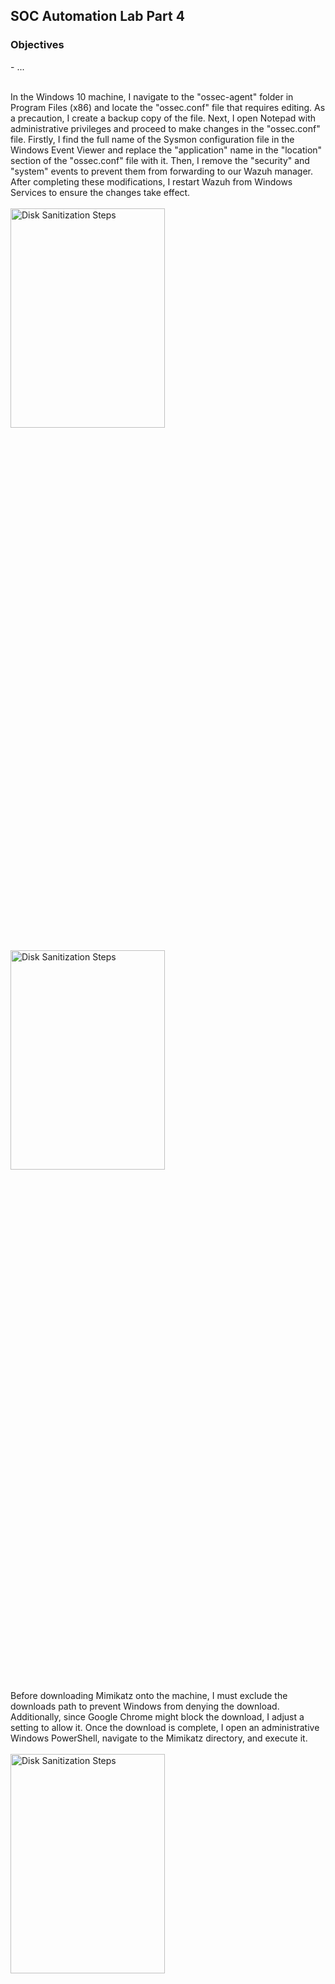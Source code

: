 <h2>SOC Automation Lab Part 4</h2>

<h3>Objectives</h3>
- ... 
<br />
<br />

In the Windows 10 machine, I navigate to the "ossec-agent" folder in Program Files (x86) and locate the "ossec.conf" file that requires editing. As a precaution, I create a backup copy of the file. Next, I open Notepad with administrative privileges and proceed to make changes in the "ossec.conf" file. Firstly, I find the full name of the Sysmon configuration file in the Windows Event Viewer and replace the "application" name in the "location" section of the "ossec.conf" file with it. Then, I remove the "security" and "system" events to prevent them from forwarding to our Wazuh manager. After completing these modifications, I restart Wazuh from Windows Services to ensure the changes take effect.
<br />
<br />
<img src="https://github.com/Yagoobz/SOCAutomationLabPart4/assets/145611184/501a5f67-f214-46b3-afb3-18773cbea606" height="30%" width="70%" alt="Disk Sanitization Steps"/>
<br />
<br />
<img src="https://github.com/Yagoobz/SOCAutomationLabPart4/assets/145611184/b1072f53-b18d-4881-89cc-be5befc6ada6" height="30%" width="70%" alt="Disk Sanitization Steps"/>

Before downloading Mimikatz onto the machine, I must exclude the downloads path to prevent Windows from denying the download. Additionally, since Google Chrome might block the download, I adjust a setting to allow it. Once the download is complete, I open an administrative Windows PowerShell, navigate to the Mimikatz directory, and execute it.
<br />
<br />
<img src="https://github.com/Yagoobz/SOCAutomationLabPart4/assets/145611184/0c616ea7-5165-4815-93b9-3c3960c22ecb" height="30%" width="70%" alt="Disk Sanitization Steps"/>

Before checking the Wazuh dashboard, I make adjustments in the "ossec.conf" file. Using "nano," I modify the "logall" and "logall_json" settings from "no" to "yes," then restart the Wazuh manager. This action initiates the archiving of all logs into a file named "archives," which will be located in "/var/ossec/logs/archives/." To enable Wazuh to ingest these logs, I update the configuration in Filebeat by editing the "filebeat.yml" file with "nano /etc/filebeat/filebeat.yml." Within this file, I set "archives enabled" to true and restart the Filebeat service.
<br />
<br />
<img src="https://github.com/Yagoobz/SOCAutomationLabPart4/assets/145611184/d53af3e0-f197-44ce-ba57-9381b7fb31f7" height="30%" width="70%" alt="Disk Sanitization Steps"/>
<br />
<br />
<img src="https://github.com/Yagoobz/SOCAutomationLabPart4/assets/145611184/06ed39f1-d502-4632-8f16-55b001b46dc1" height="30%" width="70%" alt="Disk Sanitization Steps"/>

In the Wazuh manager, I create a new index specifically for archives, enabling me to search through all the logs seamlessly. And just like that, it's done!
<br />
<br />
<img src="https://github.com/Yagoobz/SOCAutomationLabPart4/assets/145611184/9b09d5da-b391-4e6d-b836-2eca0c8b3c81" height="30%" width="70%" alt="Disk Sanitization Steps"/>

Before checking my Wazuh dashboard, I decide to double-check whether Mimikatz is being recognized. I generate another instance of Mimikatz in Windows PowerShell, and upon inspection of the event viewer, I confirm its presence. Additionally, I search for "Mimikatz" in the Wazuh manager using "grep." With everything in place, I proceed to the Wazuh dashboard, and sure enough, there it is!
<br />
<br />
<img src="https://github.com/Yagoobz/SOCAutomationLabPart4/assets/145611184/eb415ff6-892c-42bc-85a5-f218979c27c6" height="30%" width="70%" alt="Disk Sanitization Steps"/>
<br />
<br />
<img src="https://github.com/Yagoobz/SOCAutomationLabPart4/assets/145611184/21f7a4d3-31b2-4eca-80c9-425a79e9a2fd" height="30%" width="70%" alt="Disk Sanitization Steps"/>
<br />
<br />
<img src="https://github.com/Yagoobz/SOCAutomationLabPart4/assets/145611184/f56d4506-c47d-45de-8930-dcc0b7115284" height="30%" width="70%" alt="Disk Sanitization Steps"/>

